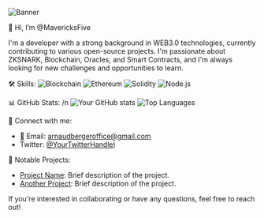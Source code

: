![Banner](URL_TO_YOUR_BANNER)

👋 Hi, I’m @MavericksFive

I'm a developer with a strong background in WEB3.0 technologies, currently contributing to various open-source projects. I'm passionate about ZKSNARK, Blockchain, Oracles, and Smart Contracts, and I'm always looking for new challenges and opportunities to learn.

🛠️ Skills: 
![Blockchain](https://img.shields.io/badge/-Blockchain-000?&logo=Blockchain)
![Ethereum](https://img.shields.io/badge/-Ethereum-000?&logo=Ethereum)
![Solidity](https://img.shields.io/badge/-Solidity-000?&logo=Solidity)
![Node.js](https://img.shields.io/badge/-Node.js-000?&logo=node.js)


📊 GitHub Stats:
/n
![Your GitHub stats](https://github-readme-stats.vercel.app/api?username=MavericksFive&show_icons=true)
![Top Languages](https://github-readme-stats.vercel.app/api/top-langs/?username=MavericksFive)

🔗 Connect with me:
- 📧 Email: [arnaudbergeroffice@gmail.com](mailto:arnaudbergeroffice@gmail.com)
- Twitter: [@YourTwitterHandle](https://twitter.com/0x_mavericks))

💼 Notable Projects:
- [Project Name](URL_TO_PROJECT): Brief description of the project.
- [Another Project](URL_TO_ANOTHER_PROJECT): Brief description of the project.

If you're interested in collaborating or have any questions, feel free to reach out!
